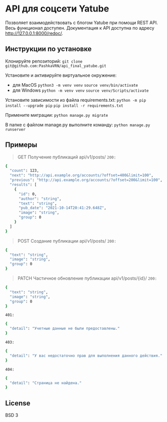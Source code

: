 # API для соцсети Yatube

Позволяет взаимодействовать с блогом Yatube при помощи REST API. Весь функционал доступен. 
Документация к API доступна по адресу http://127.0.0.1:8000/redoc/.

## Инструкции по установке
Клонируйте репозиторий:
```git clone git@github.com:PashkaVRN/api_final_yatube.git```

Установите и активируйте виртуальное окружение:
- для MacOS
```python3 -m venv venv```
```source venv/bin/activate```
- для Windows
```python -m venv venv```
```source venv/Scripts/activate```

Установите зависимости из файла requirements.txt:
```python -m pip install --upgrade pip```
```pip install -r requirements.txt```

Примените миграции:
```python manage.py migrate```

В папке с файлом manage.py выполните команду:
```python manage.py runserver```

## Примеры
> GET Получение публикаций api/v1/posts/
```200:```

```sh
{
  "count": 123,
  "next": "http://api.example.org/accounts/?offset=400&limit=100",
  "previous": "http://api.example.org/accounts/?offset=200&limit=100",
  "results": [
    {
      "id": 0,
      "author": "string",
      "text": "string",
      "pub_date": "2021-10-14T20:41:29.648Z",
      "image": "string",
      "group": 0
    }
  ]
}
```

> POST Создание публикации api/v1/posts/
```200:```

```sh
{
  "text": "string",
  "image": "string",
  "group": 0
}
```

> PATCH Частичное обновление публикации api/v1/posts/{id}/
```200:```

```sh
{
  "text": "string",
  "image": "string",
  "group": 0
}
```

```401:```

```sh
{
  "detail": "Учетные данные не были предоставлены."
}
```

```403:```

```sh
{
  "detail": "У вас недостаточно прав для выполнения данного действия."
}
```

```404:```

```sh
{
  "detail": "Страница не найдена."
}
```

## License
BSD 3
